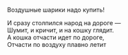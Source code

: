 Воздушные шарики надо купить!  

И сразу столпился народ на дороге —  
Шумит, и кричит, и на кошку глядит.  
А кошка отчасти идет по дороге,  
Отчасти по воздуху плавно летит
